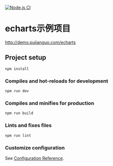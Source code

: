 [![Node.js CI](https://github.com/pujianguo/echarts/actions/workflows/node.js.yml/badge.svg)](https://github.com/pujianguo/echarts/actions/workflows/node.js.yml)

# echarts示例项目

http://demo.pujianguo.com/echarts

## Project setup
```
npm install
```

### Compiles and hot-reloads for development
```
npm run dev
```

### Compiles and minifies for production
```
npm run build
```

### Lints and fixes files
```
npm run lint
```

### Customize configuration
See [Configuration Reference](https://cli.vuejs.org/config/).
